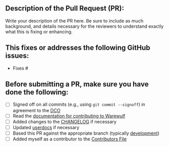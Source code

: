 ## Description of the Pull Request (PR):

Write your description of the PR here. Be sure to include as much background,
and details necessary for the reviewers to understand exactly what this is
fixing or enhancing.


## This fixes or addresses the following GitHub issues:

 - Fixes #


## Before submitting a PR, make sure you have done the following:

- [ ] Signed off on all commits (e.g., using `git commit --signoff`) in agreement to the [DCO](DCO.txt)
- [ ] Read the [documentation for contributing to Warewulf](https://warewulf.org/docs/development/contributing/contributing.html)
- [ ] Added changes to the [CHANGELOG](https://github.com/hpcng/warewulf/blob/development/CHANGELOG.md) if necessary
- [ ] Updated [userdocs](https://github.com/hpcng/warewulf/tree/development/userdocs) if necessary
- [ ] Based this PR against the appropriate branch (typically [development](https://github.com/hpcng/warewulf/tree/development/userdocs))
- [ ] Added myself as a contributor to the [Contributors File](https://github.com/hpcng/warewulf/blob/development/CONTRIBUTORS.md)
